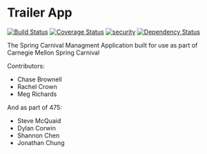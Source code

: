 Trailer App
===
[![Build Status](https://travis-ci.org/sc0v/binder-app.svg?branch=master)](https://travis-ci.org/sc0v/binder-app) [![Coverage Status](https://img.shields.io/coveralls/sc0v/binder-app.svg)](https://coveralls.io/r/sc0v/binder-app?branch=master) [![security](https://hakiri.io/github/sc0v/binder-app/master.svg)](https://hakiri.io/github/sc0v/binder-app/master) [![Dependency Status](https://gemnasium.com/sc0v/binder-app.svg)](https://gemnasium.com/sc0v/binder-app)

The Spring Carnival Managment Application built for use as part of Carnegie Mellon Spring Carnival


Contributors:
- Chase Brownell
- Rachel Crown
- Meg Richards

And as part of 475:
- Steve McQuaid
- Dylan Corwin
- Shannon Chen
- Jonathan Chung

